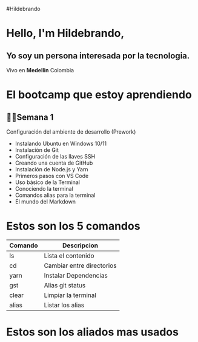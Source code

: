 #Hildebrando
# Hello, I'm  Hildebrando,
## Yo soy un persona interesada por la tecnologia.
Vivo en **Medellin** Colombia 

# El bootcamp que estoy aprendiendo 
## 🙌😉Semana 1
Configuración del ambiente de desarrollo (Prework)

* Instalando Ubuntu en Windows 10/11
* Instalación de Git
* Configuración de las llaves SSH
* Creando una cuenta de GitHub
* Instalación de Node.js y Yarn
* Primeros pasos con VS Code
* Uso básico de la Terminal
* Conociendo la terminal
* Comandos alias para la terminal
* El mundo del Markdown

# Estos son los 5 comandos
| Comando | Descripcion                   |
|---------|-------------------------------|
|ls       | Lista el contenido            |
|cd       | Cambiar entre directorios     |
|yarn     | Instalar Dependencias         |
|gst      | Alias git status              |
|clear    | Limpiar la terminal           |
|alias    | Listar los alias              |

# Estos son los aliados mas usados

